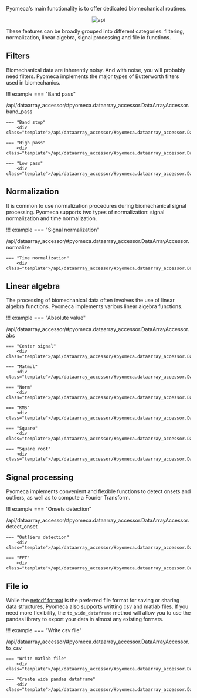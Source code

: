 Pyomeca's main functionality is to offer dedicated biomechanical routines.

<p align="center">
    <img src="/images/data-processing.svg" alt="api">
</p>

These features can be broadly grouped into different categories: filtering, normalization, linear algebra, signal processing and file io functions.

## Filters

Biomechanical data are inherently noisy.
And with noise, you will probably need filters.
Pyomeca implements the major types of Butterworth filters used in biomechanics.

!!! example
    === "Band pass"
        <div class="template">/api/dataarray_accessor/#pyomeca.dataarray_accessor.DataArrayAccessor.band_pass</div>

    === "Band stop"
        <div class="template">/api/dataarray_accessor/#pyomeca.dataarray_accessor.DataArrayAccessor.band_stop</div>

    === "High pass"
        <div class="template">/api/dataarray_accessor/#pyomeca.dataarray_accessor.DataArrayAccessor.high_pass</div>

    === "Low pass"
        <div class="template">/api/dataarray_accessor/#pyomeca.dataarray_accessor.DataArrayAccessor.low_pass</div>

## Normalization

It is common to use normalization procedures during biomechanical signal processing.
Pyomeca supports two types of normalization: signal normalization and time normalization.

!!! example
    === "Signal normalization"
        <div class="template">/api/dataarray_accessor/#pyomeca.dataarray_accessor.DataArrayAccessor.normalize</div>

    === "Time normalization"
        <div class="template">/api/dataarray_accessor/#pyomeca.dataarray_accessor.DataArrayAccessor.time_normalize</div>

## Linear algebra

The processing of biomechanical data often involves the use of linear algebra functions.
Pyomeca implements various linear algebra functions.

!!! example
    === "Absolute value"
        <div class="template">/api/dataarray_accessor/#pyomeca.dataarray_accessor.DataArrayAccessor.abs</div>

    === "Center signal"
        <div class="template">/api/dataarray_accessor/#pyomeca.dataarray_accessor.DataArrayAccessor.center</div>

    === "Matmul"
        <div class="template">/api/dataarray_accessor/#pyomeca.dataarray_accessor.DataArrayAccessor.matmul</div>

    === "Norm"
        <div class="template">/api/dataarray_accessor/#pyomeca.dataarray_accessor.DataArrayAccessor.norm</div>

    === "RMS"
        <div class="template">/api/dataarray_accessor/#pyomeca.dataarray_accessor.DataArrayAccessor.rms</div>

    === "Square"
        <div class="template">/api/dataarray_accessor/#pyomeca.dataarray_accessor.DataArrayAccessor.square</div>

    === "Square root"
        <div class="template">/api/dataarray_accessor/#pyomeca.dataarray_accessor.DataArrayAccessor.sqrt</div>

## Signal processing

Pyomeca implements convenient and flexible functions to detect onsets and outliers, as well as to compute a Fourier Transform.

!!! example
    === "Onsets detection"
        <div class="template">/api/dataarray_accessor/#pyomeca.dataarray_accessor.DataArrayAccessor.detect_onset</div>

    === "Outliers detection"
        <div class="template">/api/dataarray_accessor/#pyomeca.dataarray_accessor.DataArrayAccessor.detect_outliers</div>

    === "FFT"
        <div class="template">/api/dataarray_accessor/#pyomeca.dataarray_accessor.DataArrayAccessor.fft</div>

## File io

While the [netcdf format](http://pyomeca.github.io/getting-started/#file-io) is the preferred file format for saving or sharing data structures, Pyomeca also supports writting csv and matlab files.
If you need more flexibility, the `to_wide_dataframe` method will allow you to use the pandas library to export your data in almost any existing formats.

!!! example
    === "Write csv file"
        <div class="template">/api/dataarray_accessor/#pyomeca.dataarray_accessor.DataArrayAccessor.to_csv</div>

    === "Write matlab file"
        <div class="template">/api/dataarray_accessor/#pyomeca.dataarray_accessor.DataArrayAccessor.to_matlab</div>

    === "Create wide pandas dataframe"
        <div class="template">/api/dataarray_accessor/#pyomeca.dataarray_accessor.DataArrayAccessor.to_wide_dataframe</div>
        
<script src="../js/template.js"></script>
<script>
    renderApiTemplate()
</script>
